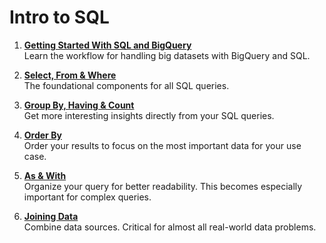 # Intro to SQL

1. [**Getting Started With SQL and BigQuery**](https://github.com/AyUsHKuMaRDaS1/intro_to_SQL/blob/main/01-getting-started-with-sql-and-bigquery.ipynb)  
   Learn the workflow for handling big datasets with BigQuery and SQL.

2. [**Select, From & Where**](https://github.com/AyUsHKuMaRDaS1/intro_to_SQL/blob/main/02-exercise-select-from-where.ipynb)  
   The foundational components for all SQL queries.

3. [**Group By, Having & Count**](https://github.com/AyUsHKuMaRDaS1/intro_to_SQL/blob/main/03-exercise-group-by-having-count.ipynb)  
   Get more interesting insights directly from your SQL queries.

4. [**Order By**](https://github.com/AyUsHKuMaRDaS1/intro_to_SQL/blob/main/04-exercise-order-by.ipynb)  
   Order your results to focus on the most important data for your use case.

5. [**As & With**](https://github.com/AyUsHKuMaRDaS1/intro_to_SQL/blob/main/05-exercise-as-with.ipynb)  
   Organize your query for better readability. This becomes especially important for complex queries.

6. [**Joining Data**](https://github.com/AyUsHKuMaRDaS1/intro_to_SQL/blob/main/06-joining-data.ipynb)  
   Combine data sources. Critical for almost all real-world data problems.

